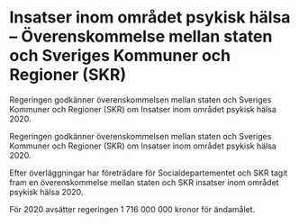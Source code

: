 # Insatser inom området psykisk hälsa – Överenskommelse mellan staten och Sveriges Kommuner och Regioner (SKR)

Regeringen godkänner överenskommelsen mellan staten och Sveriges Kommuner och Regioner (SKR) om Insatser inom området psykisk hälsa 2020.

Regeringen godkänner överenskommelsen mellan staten och Sveriges Kommuner och Regioner (SKR) om Insatser inom området psykisk hälsa 2020.

Efter överläggningar har företrädare för Socialdepartementet och SKR tagit fram en överenskommelse mellan staten och SKR insatser inom området psykisk hälsa 2020.

För 2020 avsätter regeringen 1 716 000 000 kronor för ändamålet.

